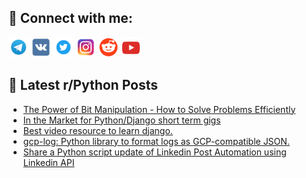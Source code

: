 ## 🔎 Connect with me:
[<img src="https://github.com/bullbesh/bullbesh/blob/main/images/Telegram.png" width="32" height="32" />](https://t.me/bullbesh)
[<img src="https://github.com/bullbesh/bullbesh/blob/main/images/VK.png" width="32" height="32" />](https://vk.com/bullbesh)
[<img src="https://github.com/bullbesh/bullbesh/blob/main/images/Twitter.png" width="32" height="32" />](https://twitter.com/bullbesh1)
[<img src="https://github.com/bullbesh/bullbesh/blob/main/images/Instagram.png" width="32" height="32" />](https://www.instagram.com/bullbesh)
[<img src="https://github.com/bullbesh/bullbesh/blob/main/images/Reddit.png" width="32" height="32" />](https://www.reddit.com/user/bullbesh)
[<img src="https://github.com/bullbesh/bullbesh/blob/main/images/YouTube.png" width="32" height="32" />](https://www.youtube.com/channel/UCtfjRs6uzgq5mfm8S06WTcg)

## 📕 Latest r/Python Posts
<!-- BLOG-POST-LIST:START -->
- [The Power of Bit Manipulation - How to Solve Problems Efficiently](https://www.reddit.com/r/Python/comments/13jy2x8/the_power_of_bit_manipulation_how_to_solve/)
- [In the Market for Python/Django short term gigs](https://www.reddit.com/r/Python/comments/13jxyk5/in_the_market_for_pythondjango_short_term_gigs/)
- [Best video resource to learn django.](https://www.reddit.com/r/Python/comments/13jxukb/best_video_resource_to_learn_django/)
- [gcp-log: Python library to format logs as GCP-compatible JSON.](https://www.reddit.com/r/Python/comments/13jxqj7/gcplog_python_library_to_format_logs_as/)
- [Share a Python script update of Linkedin Post Automation using Linkedin API](https://www.reddit.com/r/Python/comments/13jx96u/share_a_python_script_update_of_linkedin_post/)
<!-- BLOG-POST-LIST:END -->

